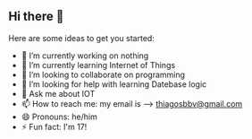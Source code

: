 ## Hi there 👋



Here are some ideas to get you started:

- 🔭 I’m currently working on nothing
- 🌱 I’m currently learning Internet of Things
- 👯 I’m looking to collaborate on programming
- 🤔 I’m looking for help with learning Datebase logic
- 💬 Ask me about IOT
- 📫 How to reach me: my email is --> thiagosbbv@gmail.com
- 😄 Pronouns: he/him
- ⚡ Fun fact: I'm 17!


